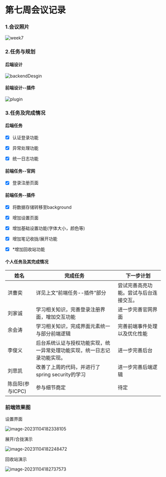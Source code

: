 # 第七周会议记录



### 1.会议照片

![week7](week7.JPG)





### 2.任务与规划

#### 后端设计

![backendDesgin](backendDesign.JPG)



#### 前端设计--插件

![plugin](./week7efc/plugin.JPG)





### 3.任务及完成情况

#### 后端任务

- [x] 认证登录功能
- [x] 异常处理功能
- [x] 统一日志功能



#### 前端任务--官网

- [x] 登录注册页面



#### 前端任务--插件

- [x] 将数据存储转移至background
- [x] 增加设置页面
- [x] 增加基础设置功能(字体大小，颜色等)
- [x] 增加笔记收拢/展开功能
- [x] *增加回收站功能



#### 个人任务及其完成情况

| 姓名             | 完成任务                                                     | 下一步计划                             |
| ---------------- | ------------------------------------------------------------ | -------------------------------------- |
| 洪曹奕           | 详见上文“前端任务--插件”部分                                 | 尝试完善高亮功能。尝试与后台连接交互。 |
| 刘家诚           | 学习相关知识，完善登录注册界面，增加交互功能                 | 进一步完善官网界面                     |
| 余会涛           | 学习相关知识，完成界面元素统一与部分前端逻辑                 | 完善前端事件处理以及优化性能           |
| 李俊义           | 后台系统认证与授权功能实现，统一异常处理功能实现，统一日志记录功能实现。 | 进一步完善后台                         |
| 刘思凯           | 改善了上周的代码，并进行了spring security的学习              | 进一步完善后端逻辑                     |
| 陈岳阳(参与ICPC) | 参与细节商定                                                 | 待定                                   |



### 前端效果图

设置界面

![image-20231104182338105](week7efc\image-20231104182338105.png)



展开/合拢演示

![image-20231104182248472](week7efc\image-20231104182248472.png)





回收站演示

![image-20231104182737573](week7efc\image-20231104182737573.png)

